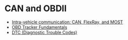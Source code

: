 # CAN and OBDII

- [Intra-vehicle communication: CAN, FlexRay, and MOST](can-and-obdii/intra-vehicle-communication-can-flexray-and-most.md)
- [OBD Tracker Fundamentals](can-and-obdii/obd-tracker-fundamentals.md)
- [DTC (Diagnostic Trouble Codes)](can-and-obdii/dtc-diagnostic-trouble-codes.md)